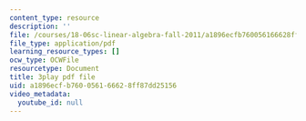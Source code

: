 ```yaml
---
content_type: resource
description: ''
file: /courses/18-06sc-linear-algebra-fall-2011/a1896ecfb760056166628ff87dd25156_5IGTFgPqlkw.pdf
file_type: application/pdf
learning_resource_types: []
ocw_type: OCWFile
resourcetype: Document
title: 3play pdf file
uid: a1896ecf-b760-0561-6662-8ff87dd25156
video_metadata:
  youtube_id: null
---
```


